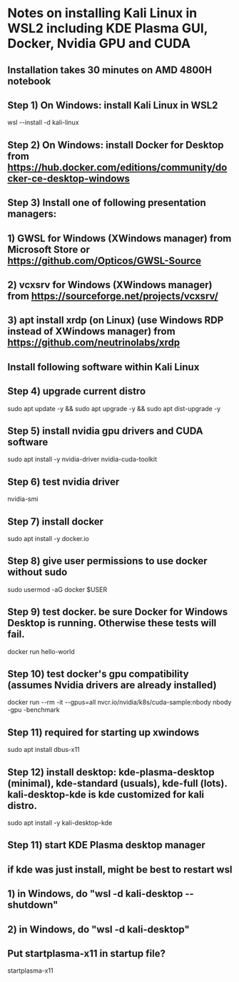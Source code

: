 # Notes on installing Kali Linux in WSL2 including KDE Plasma GUI, Docker, Nvidia GPU and CUDA

## Installation takes 30 minutes on AMD 4800H notebook

## Step 1) On Windows: install Kali Linux in WSL2

wsl --install -d kali-linux

## Step 2) On Windows: install Docker for Desktop from https://hub.docker.com/editions/community/docker-ce-desktop-windows

## Step 3) Install one of following presentation managers:
## 1) GWSL for Windows (XWindows manager) from Microsoft Store or https://github.com/Opticos/GWSL-Source
## 2) vcxsrv for Windows (XWindows manager) from https://sourceforge.net/projects/vcxsrv/
## 3) apt install xrdp (on Linux) (use Windows RDP instead of XWindows manager) from https://github.com/neutrinolabs/xrdp

## Install following software within Kali Linux

## Step 4) upgrade current distro
sudo apt update -y && sudo apt upgrade -y && sudo apt dist-upgrade -y

## Step 5) install nvidia gpu drivers and CUDA software
sudo apt install -y nvidia-driver nvidia-cuda-toolkit

## Step 6) test nvidia driver
nvidia-smi

## Step 7) install docker
sudo apt install -y docker.io

## Step 8) give user permissions to use docker without sudo
sudo usermod -aG docker $USER

## Step 9) test docker. be sure Docker for Windows Desktop is running. Otherwise these tests will fail.
docker run hello-world

## Step 10) test docker's gpu compatibility (assumes Nvidia drivers are already installed)
docker run --rm -it --gpus=all nvcr.io/nvidia/k8s/cuda-sample:nbody nbody -gpu -benchmark

## Step 11) required for starting up xwindows
sudo apt install dbus-x11

## Step 12) install desktop: kde-plasma-desktop (minimal), kde-standard (usuals), kde-full (lots). kali-desktop-kde is kde customized for kali distro.
sudo apt install -y kali-desktop-kde

## Step 11) start KDE Plasma desktop manager
## if kde was just install, might be best to restart wsl
## 1) in Windows, do "wsl -d kali-desktop --shutdown"
## 2) in Windows, do "wsl -d kali-desktop"
## Put startplasma-x11 in startup file?
startplasma-x11

